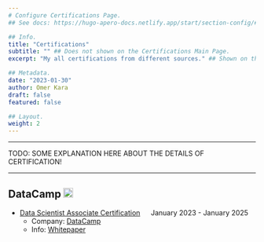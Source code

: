 ```yaml
---
# Configure Certifications Page.
## See docs: https://hugo-apero-docs.netlify.app/start/section-config/#lists-of-pages

## Info.
title: "Certifications"
subtitle: "" ## Does not shown on the Certifications Main Page.
excerpt: "My all certifications from different sources." ## Shown on the Certcification Main Page, but does not shown on the Certifications Page.

## Metadata.
date: "2023-01-30"
author: Omer Kara
draft: false
featured: false

## Layout.
weight: 2
---
```




---

TODO: SOME EXPLANATION HERE ABOUT THE DETAILS OF CERTIFICATION!

---

## DataCamp <img src='/../../../img/icons/datacamp-icon-3.png' alt="DataCamp" style="height: 20px; width:20px;"/>
- [Data Scientist Associate Certification](https://www.datacamp.com/certificate/DSA0017610627699) &emsp; January 2023 - January 2025
  + Company: [DataCamp](https://www.datacamp.com/)
  + Info: [Whitepaper](https://assets.datacamp.com/email/other/ds-certification-whitepaper.pdf)

